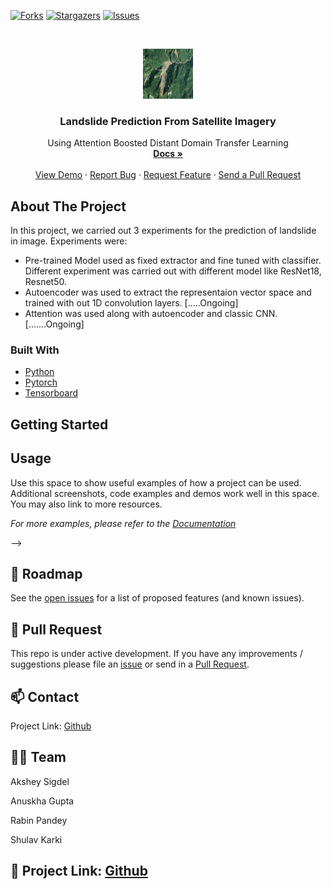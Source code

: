 [![Forks][forks-shield]][forks-url]
[![Stargazers][stars-shield]][stars-url]
[![Issues][issues-shield]][issues-url]
<!-- [![LinkedIn][linkedin-shield]][linkedin-url] -->



<!-- PROJECT LOGO -->
<br />
<p align="center">
  <a href="https://github.com/shulavkarki/LandslidePrediction-from-satellite-imagery/">
    <img src="./landslide.png" alt="Logo" width="80" height="80">
  </a>

  <h3 align="center">Landslide Prediction From Satellite Imagery</h3>

  <p align="center">
    Using Attention Boosted Distant Domain Transfer Learning
    <br />
    <a href="https://github.com/shulavkarki/LandslidePrediction-from-satellite-imagery/"><strong>Docs »</strong></a>
    <br />
    <br />
    <a href="https://github.com/shulavkarki/LandslidePrediction-from-satellite-imagery">View Demo</a>
    ·
    <a href="https://github.com/shulavkarki/LandslidePrediction-from-satellite-imagery/issues">Report Bug</a>
    ·
    <a href="https://github.com/shulavkarki/LandslidePrediction-from-satellite-imagery/issues">Request Feature</a>
    ·
    <a href="https://github.com/shulavkarki/LandslidePrediction-from-satellite-imagery/pulls">Send a Pull Request</a>
  </p>
</p>

<!-- ABOUT THE PROJECT -->
## About The Project

In this project, we carried out 3 experiments for the prediction of landslide in image.
Experiments were:
* Pre-trained Model used as fixed extractor and fine tuned with classifier. Different experiment was carried out with different model like ResNet18, Resnet50.
* Autoencoder was used to extract the representaion vector space and trained with out 1D convolution layers. [.....Ongoing]
* Attention was used along with autoencoder and classic CNN. [.......Ongoing]


### Built With

* [Python](https://python.com)
* [Pytorch](https://pytorch.com)
* [Tensorboard](https://www.tensorflow.org/tensorboard)
<!-- * [Laravel](https://laravel.com) -->



<!-- GETTING STARTED -->
## Getting Started


<!-- ### Prerequisites

This is an example of how to list things you need to use the software and how to install them.
* npm
```sh
npm install npm@latest -g
```

### Installation

1. Get a free API Key at [https://example.com](https://example.com)
2. Clone the repo
```sh
git clone https://github.com/your_username_/Project-Name.git
```
3. Install NPM packages
```sh
npm install
```
4. Enter your API in `config.js`
```JS
const API_KEY = 'ENTER YOUR API';
```



<!-- USAGE EXAMPLES -->
## Usage

Use this space to show useful examples of how a project can be used. Additional screenshots, code examples and demos work well in this space. You may also link to more resources.

_For more examples, please refer to the [Documentation](https://example.com)_

 -->

<!-- ROADMAP -->
## 🚧 Roadmap

See the [open issues](https://github.com/shulavkarki/LandslidePrediction-from-satellite-imagery) for a list of proposed features (and known issues).


<!-- PULLREQUESTS -->
## 🔗 Pull Request

This repo is under active development. If you have any improvements / suggestions please file an [issue](https://github.com/shulavkarki/LandslidePrediction-from-satellite-imagery/issues) or send in a [Pull Request](https://github.com/shulavkarki/LandslidePrediction-from-satellite-imagery/pulls).


<!-- CONTACT -->
## 📫 Contact

Project Link: [Github](https://github.com/shulavkarki/LandslidePrediction-from-satellite-imagery)

## 👥👥 Team

Akshey Sigdel

Anuskha Gupta

Rabin Pandey

Shulav Karki

## 🔗 Project Link: [Github](https://github.com/shulavkarki/LandslidePrediction-from-satellite-imagery)



<!-- MARKDOWN LINKS & IMAGES -->
<!-- https://www.markdownguide.org/basic-syntax/#reference-style-links -->
[forks-shield]: https://img.shields.io/github/forks/roshanlam/ReadMeTemplate?style=for-the-badge
[forks-url]: https://github.com/shulavkarki/LandslidePrediction-from-satellite-imagery/members
[stars-shield]: https://img.shields.io/github/stars/roshanlam/ReadMeTemplate?style=for-the-badge
[stars-url]:https://github.com/shulavkarki/LandslidePrediction-from-satellite-imagery/stargazers
[issues-shield]: https://img.shields.io/github/issues/roshanlam/ReadMeTemplate?style=for-the-badge
[issues-url]: https://github.com/shulavkarki/LandslidePrediction-from-satellite-imagery/issues
<!-- [linkedin-shield]: https://img.shields.io/badge/-LinkedIn-black.svg?style=flat-square&logo=linkedin&colorB=555
[linkedin-url]: https://linkedin.com/ -->
